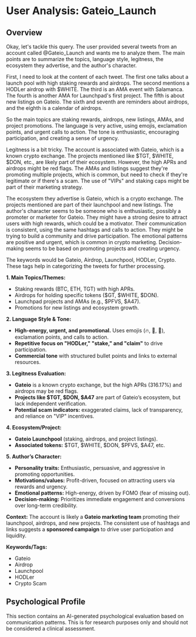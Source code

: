 # User Analysis: Gateio_Launch

## Overview

<think>
Okay, let's tackle this query. The user provided several tweets from an account called @Gateio_Launch and wants me to analyze them. The main points are to summarize the topics, language style, legitness, the ecosystem they advertise, and the author's character.

First, I need to look at the content of each tweet. The first one talks about a launch pool with high staking rewards and airdrops. The second mentions a HODLer airdrop with $WHITE. The third is an AMA event with Salamanca. The fourth is another AMA for Launchpad's first project. The fifth is about new listings on Gateio. The sixth and seventh are reminders about airdrops, and the eighth is a calendar of airdrops.

So the main topics are staking rewards, airdrops, new listings, AMAs, and project promotions. The language is very active, using emojis, exclamation points, and urgent calls to action. The tone is enthusiastic, encouraging participation, and creating a sense of urgency.

Legitness is a bit tricky. The account is associated with Gateio, which is a known crypto exchange. The projects mentioned like $TGT, $WHITE, $DON, etc., are likely part of their ecosystem. However, the high APRs and airdrops might be red flags. The AMAs and listings suggest they're promoting multiple projects, which is common, but need to check if they're legitimate or if there's a scam. The use of "VIPs" and staking caps might be part of their marketing strategy.

The ecosystem they advertise is Gateio, which is a crypto exchange. The projects mentioned are part of their launchpool and new listings. The author's character seems to be someone who is enthusiastic, possibly a promoter or marketer for Gateio. They might have a strong desire to attract users with high rewards, which could be a motivator. Their communication is consistent, using the same hashtags and calls to action. They might be trying to build a community and drive participation. The emotional patterns are positive and urgent, which is common in crypto marketing. Decision-making seems to be based on promoting projects and creating urgency.

The keywords would be Gateio, Airdrop, Launchpool, HODLer, Crypto. These tags help in categorizing the tweets for further processing.
</think>

**1. Main Topics/Themes:**  
- Staking rewards (BTC, ETH, TGT) with high APRs.  
- Airdrops for holding specific tokens ($GT, $WHITE, $DON).  
- Launchpad projects and AMAs (e.g., $PFVS, $A47).  
- Promotions for new listings and ecosystem growth.  

**2. Language Style & Tone:**  
- **High-energy, urgent, and promotional.** Uses emojis (🔥, 🎁, 📢), exclamation points, and calls to action.  
- **Repetitive focus on "HODLer," "stake," and "claim"** to drive participation.  
- **Commercial tone** with structured bullet points and links to external resources.  

**3. Legitness Evaluation:**  
- **Gateio** is a known crypto exchange, but the high APRs (316.17%) and airdrops may be red flags.  
- **Projects like $TGT, $DON, $A47** are part of Gateio’s ecosystem, but lack independent verification.  
- **Potential scam indicators:** exaggerated claims, lack of transparency, and reliance on "VIP" incentives.  

**4. Ecosystem/Project:**  
- **Gateio Launchpool** (staking, airdrops, and project listings).  
- **Associated tokens:** $TGT, $WHITE, $DON, $PFVS, $A47, etc.  

**5. Author’s Character:**  
- **Personality traits:** Enthusiastic, persuasive, and aggressive in promoting opportunities.  
- **Motivations/values:** Profit-driven, focused on attracting users via rewards and urgency.  
- **Emotional patterns:** High-energy, driven by FOMO (fear of missing out).  
- **Decision-making:** Prioritizes immediate engagement and conversions over long-term credibility.  

**Context:** The account is likely a **Gateio marketing team** promoting their launchpool, airdrops, and new projects. The consistent use of hashtags and links suggests a **sponsored campaign** to drive user participation and liquidity.  

**Keywords/Tags:**  
- Gateio  
- Airdrop  
- Launchpool  
- HODLer  
- Crypto Scam

## Psychological Profile

This section contains an AI-generated psychological evaluation based on communication patterns. This is for research purposes only and should not be considered a clinical assessment.